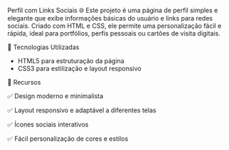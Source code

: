 Perfil com Links Sociais 🌐
Este projeto é uma página de perfil simples e elegante que exibe informações básicas do usuário e links para redes sociais. Criado com HTML e CSS, ele permite uma personalização fácil e rápida, ideal para portfólios, perfis pessoais ou cartões de visita digitais.

🚀 Tecnologias Utilizadas
- HTML5 para estruturação da página
- CSS3 para estilização e layout responsivo

🎯 Recursos

✅ Design moderno e minimalista

✅ Layout responsivo e adaptável a diferentes telas

✅ Ícones sociais interativos

✅ Fácil personalização de cores e estilos

